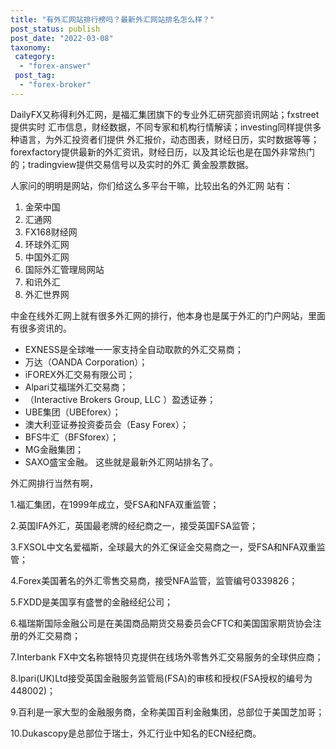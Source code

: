 ```yaml
---
title: "有外汇网站排行榜吗？最新外汇网站排名怎么样？"
post_status: publish
post_date: "2022-03-08"
taxonomy:
 category: 
  - "forex-answer"
 post_tag: 
  - "forex-broker"
---
```


DailyFX又称得利外汇网，是福汇集团旗下的专业外汇研究部资讯网站；fxstreet提供实时 汇市信息，财经数据，不同专家和机构行情解读；investing同样提供多种语言，为外汇投资者们提供 外汇报价，动态图表，财经日历，实时数据等等；forexfactory提供最新的外汇资讯，财经日历，以及其论坛也是在国外非常热门的；tradingview提供交易信号以及实时的外汇 黄金股票数据。

人家问的明明是网站，你们给这么多平台干嘛，比较出名的外汇网 站有：

1. 金荣中国
2. 汇通网
3. FX168财经网
4. 环球外汇网
5. 中国外汇网
6. 国际外汇管理局网站
7. 和讯外汇
8. 外汇世界网

中金在线外汇网上就有很多外汇网的排行，他本身也是属于外汇的门户网站，里面有很多资讯的。

- EXNESS是全球唯一一家支持全自动取款的外汇交易商；
- 万达（OANDA Corporation）；
- iFOREX外汇交易有限公司；
- Alpari艾福瑞外汇交易商；
- （Interactive Brokers Group, LLC ）盈透证券；
- UBE集团（UBEforex）；
- 澳大利亚证券投资委员会（Easy Forex）；
- BFS牛汇（BFSforex）；
- MG金融集团；
- SAXO盛宝金融。 这些就是最新外汇网站排名了。

外汇网排行当然有啊，

1.福汇集团，在1999年成立，受FSA和NFA双重监管；

2.英国IFA外汇，英国最老牌的经纪商之一，接受英国FSA监管；

3.FXSOL中文名爱福斯，全球最大的外汇保证金交易商之一，受FSA和NFA双重监管；

4.Forex美国著名的外汇零售交易商，接受NFA监管，监管编号0339826；

5.FXDD是美国享有盛誉的金融经纪公司；

6.福瑞斯国际金融公司是在美国商品期货交易委员会CFTC和美国国家期货协会注册的外汇交易商；

7.Interbank FX中文名称银特贝克提供在线场外零售外汇交易服务的全球供应商；

8.lpari(UK)Ltd接受英国金融服务监管局(FSA)的审核和授权(FSA授权的编号为448002)；

9.百利是一家大型的金融服务商，全称美国百利金融集团，总部位于美国芝加哥；

10.Dukascopy是总部位于瑞士，外汇行业中知名的ECN经纪商。
